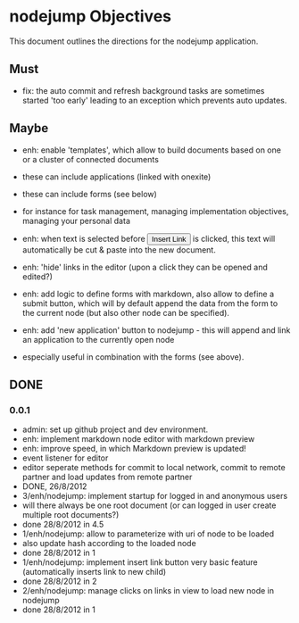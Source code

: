 
<!-- one.download http://slicnet.com/mxrogm/mxrogm/apps/edit/docs/5/6/doc -->
# nodejump Objectives

This document outlines the directions for the nodejump application.

## Must

- fix: the auto commit and refresh background tasks are sometimes started 'too early' leading to an exception which prevents auto updates.


## Maybe

- enh: enable 'templates', which allow to build documents based on one or a cluster of connected documents
 - these can include applications (linked with onexite)
 - these can include forms (see below)
 - for instance for task management, managing implementation objectives, managing your personal data

- enh: when text is selected before <button>Insert Link</button> is clicked, this text will automatically be cut & paste into the new document.

- enh: 'hide' links in the editor (upon a click they can be opened and edited?)

- enh: add logic to define forms with markdown, also allow to define a submit button, which will by default append the data from the form to the current node (but also other node can be specified). 
- enh: add 'new application' button to nodejump - this will append and link an application to the currently open node
 - especially useful in combination with the forms (see above).

## DONE

### 0.0.1

- admin: set up github project and dev environment.
- enh: implement markdown node editor with markdown preview
- enh: improve speed, in which Markdown preview is updated!
 - event listener for editor
 - editor seperate methods for commit to local network, commit to remote partner and load updates from remote partner
 - DONE, 26/8/2012
- 3/enh/nodejump: implement startup for logged in and anonymous users
 - will there always be one root document (or can logged in user create multiple root documents?)
 - done 28/8/2012 in 4.5
- 1/enh/nodejump: allow to parameterize with uri of node to be loaded
 - also update hash according to the loaded node
 - done 28/8/2012 in 1
- 1/enh/nodejump: implement insert link button very basic feature (automatically inserts link to new child)
 - done 28/8/2012 in 2
- 2/enh/nodejump: manage clicks on links in view to load new node in nodejump
 - done 28/8/2012 in 1<!-- one.end -->
